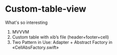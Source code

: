 # Custom-table-view

What's so interesting

1. MVVVM 
2. Custom table with xib’s file (header+footer+cell)
3. Two Pattern in Use: Adapter + Abstract Factory in «CellAbsFactory.swift»
